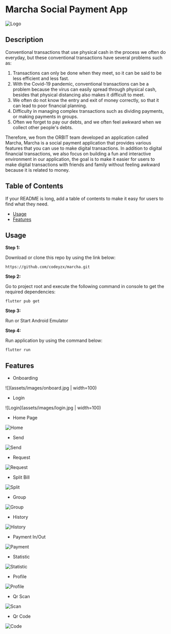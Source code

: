 # Marcha Social Payment App
![Logo](assets/images/banner.png)

## Description

Conventional transactions that use physical cash in the process we often do everyday, but these conventional transactions have several problems such as:
1. Transactions can only be done when they meet, so it can be said to be less efficient and less fast.
2. With the Covid-19 pandemic, conventional transactions can be a problem because the virus can easily spread through physical cash, besides that physical distancing also makes it difficult to meet.
3. We often do not know the entry and exit of money correctly, so that it can lead to poor financial planning.
4. Difficulty in managing complex transactions such as dividing payments, or making payments in groups.
5. Often we forget to pay our debts, and we often feel awkward when we collect other people's debts.

Therefore, we from the ORBIT team developed an application called Marcha, Marcha is a social payment application that provides various features that you can use to make digital transactions. In addition to digital financial transactions, we also focus on building a fun and interactive environment in our application, the goal is to make it easier for users to make digital transactions with friends and family without feeling awkward because it is related to money.

## Table of Contents

If your README is long, add a table of contents to make it easy for users to find what they need.

- [Usage](#usage)
- [Features](#features)

## Usage

**Step 1:**

Download or clone this repo by using the link below:

```
https://github.com/codeyzx/marcha.git
```

**Step 2:**

Go to project root and execute the following command in console to get the required dependencies: 

```
flutter pub get 
```

**Step 3:**

Run or Start Android Emulator 

**Step 4:**

Run application by using the command below:

```
flutter run
```


## Features

* Onboarding

![](assets/images/onboard.jpg | width=100)

* Login

![Login](assets/images/login.jpg | width=100)

* Home Page

![Home](assets/images/homepage.jpg#100)

* Send

![Send](assets/images/send.jpg#100)

* Request

![Request](assets/images/request.jpg#100)

* Split Bill

![Split](assets/images/splitbill.jpg#100)

* Group

![Group](assets/images/group.jpg#100)

* History

![History](assets/images/history.jpg#100)

* Payment In/Out

![Payment](assets/images/payment.jpg#100)

* Statistic

![Statistic](assets/images/statistic.jpg#100)

* Profile

![Profile](assets/images/profile.jpg#100)

* Qr Scan

![Scan](assets/images/qr-scan.jpg#100)

* Qr Code

![Code](assets/images/qr-code.jpg#100)

